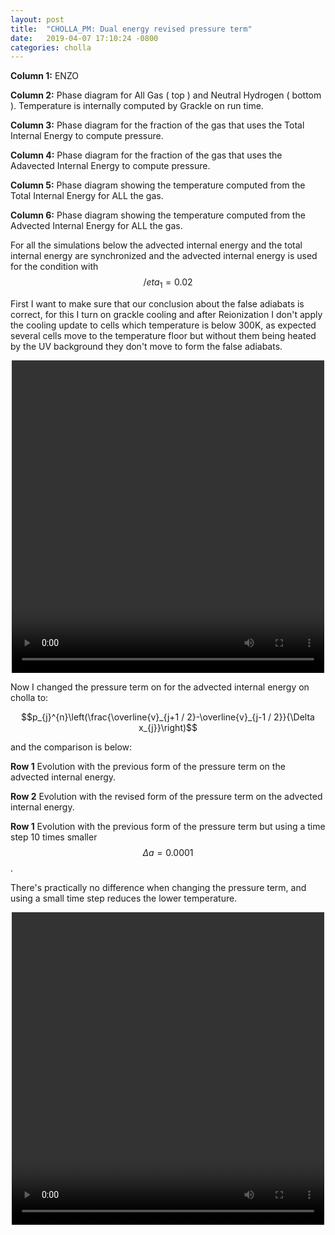 ```yaml
---
layout: post
title:  "CHOLLA_PM: Dual energy revised pressure term"
date:   2019-04-07 17:10:24 -0800
categories: cholla
---
```



**Column 1:**  ENZO

**Column 2:**  Phase diagram for All Gas ( top ) and Neutral Hydrogen ( bottom ). Temperature is internally computed by Grackle on run time.

**Column 3:**  Phase diagram for the fraction of the gas that uses the Total Internal Energy to compute pressure.

**Column 4:**  Phase diagram for the fraction of the gas that uses the Adavected Internal Energy to compute pressure.


**Column 5:**  Phase diagram showing the temperature computed from the Total Internal Energy for ALL the gas.

**Column 6:**  Phase diagram showing the temperature computed from the Advected Internal Energy for ALL the gas.


For all the simulations below the advected internal energy and the total internal energy are synchronized and the advected internal energy is used for the condition with $$/eta_1=0.02$$

First I want to make sure that our conclusion about the false adiabats is correct, for this I turn on grackle cooling and after Reionization I don't apply the cooling update to cells which temperature is below 300K, as expected several cells move to the temperature floor but without them being heated by the UV background they don't move to form the false adiabats.


<div style="text-align: center">
<video src="{{ site.url }}assets/videos/phase_diagram_de02_oldP_tempLimit.mp4" width="500" height="500" controls preload> </video>
</div>

Now I changed the pressure term on for the advected internal energy on cholla to:

$$p_{j}^{n}\left(\frac{\overline{v}_{j+1 / 2}-\overline{v}_{j-1 / 2}}{\Delta x_{j}}\right)$$

and the comparison is below:

**Row 1** Evolution with the previous form of the pressure term on the advected internal energy.

**Row 2** Evolution with the revised form of the pressure term on the advected internal energy.

**Row 1** Evolution with the previous form of the pressure term but using a time step 10 times smaller $$\Delta a = 0.0001$$.


There's practically no difference when changing the pressure term, and using a small time step reduces the lower temperature. 

<div style="text-align: center">
<video src="{{ site.url }}assets/videos/phase_diagram_testP.mp4" width="500" height="500" controls preload> </video>
</div>
